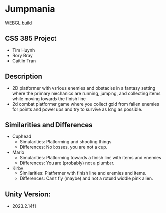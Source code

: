 # Jumpmania
[WEBGL build](https://timmy0402.github.io/Jumpmania/) 
## CSS 385 Project
- Tim Huynh
- Rory Bray
- Caitlin Tran
## Description
- 2D platformer with various enemies and obstacles in a fantasy setting where the primary mechanics are running, jumping, and collecting items while moving towards the finish line
- 2d combat platformer game where you collect gold from fallen enemies for points and power ups and try to survive as long as possible.
## Similarities and Differences
- Cuphead
  - Simularities: Platforming and shooting things
  - Differences: No bosses, you are not a cup.
- Mario
  - Simularities: Platforming towards a finish line with items and enemies
  - Differences: You are (probably) not a plumber.
- Kirby
  - Similarities: Platformer with finish line and enemies and items.
  - Differences: Can't fly (maybe) and not a rotund widdle pink alien.
 ## Unity Version:
 - 2023.2.14f1

